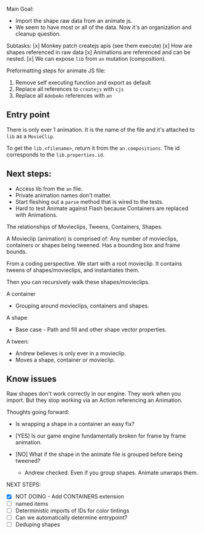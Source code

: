 Main Goal:
 - Import the shape raw data from an animate js.
 - We seem to have most or all of the data. Now it's an organization and cleanup question.


Subtasks:
 [x] Monkey patch createjs apis (see them execute)
 [x] How are shapes referenced in raw data
 [x] Animations are referenced and can be nested.
 [x] We can expose `lib` from `an` mutation (composition).


 Preformatting steps for animate JS file:
 
 1. Remove self executing function and export as default
 1. Replace all references to `createjs` with `cjs`
 1. Replace all `AdobeAn` references with `an`


## Entry point

There is only ever 1 animation.
It is the name of the file and it's attached to `lib` as a `MovieClip`.

To get the `lib.<filename>`, return it from the `an.compositions`. The id corresponds to the `lib.properties.id`.


## Next steps:

 - Access lib from the `an` file.
 - Private animation names don't matter.
 - Start fleshing out a `parse` method that is wired to the tests.
 - Hard to test Animate against Flash because Containers are replaced with Animations.



The relationships of Movieclips, Tweens, Containers, Shapes.

A Movieclip (animation) is comprised of:
  Any number of movieclips, containers or shapes being tweened.
  Has a bounding box and frame bounds.

  From a coding perspective. We start with a root movieclip.
  It contains tweens of shapes/movieclips, and instantiates them.
  
  Then you can recursively walk these shapes/movieclips.

A container
  - Grouping around movieclips, containers and shapes.

A shape
 - Base case - Path and fill and other shape vector properties.

A tween:
 - Andrew believes is only ever in a movieclip.
 - Moves a shape, container or movieclip.

## Know issues

Raw shapes don't work correctly in our engine.
They work when you import. But they stop working via an Action referencing an Animation.

Thoughts going forward:
 - Is wrapping a shape in a container an easy fix?
 - [YES] Is our game engine fundamentally broken for frame by frame animation.

 - [NO] What if the shape in the animate file is grouped before being tweened?
    - Andrew checked. Even if you group shapes. Animate unwraps them.

NEXT STEPS:

- [x] NOT DOING - Add CONTAINERS extension
- [ ] named items
- [ ] Deterministic imports of IDs for color tintings 
- [ ] Can we automatically determine entrypoint?
- [ ] Deduping shapes
